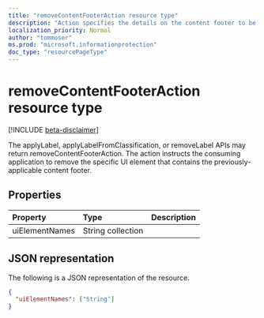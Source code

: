```yaml
---
title: "removeContentFooterAction resource type"
description: "Action specifies the details on the content footer to be removed from the information, if applicable."
localization_priority: Normal
author: "tommoser"
ms.prod: "microsoft.informationprotection"
doc_type: "resourcePageType"
---
```


# removeContentFooterAction resource type

[!INCLUDE [beta-disclaimer](../../includes/beta-disclaimer.md)]

The applyLabel, applyLabelFromClassification, or removeLabel APIs may return removeContentFooterAction. The action instructs the consuming application to remove the specific UI element that contains the previously-applicable content footer.

## Properties

| Property     | Type        | Description |
|:-------------|:------------|:------------|
|uiElementNames|String collection||

## JSON representation

The following is a JSON representation of the resource.

<!-- {
  "blockType": "resource",
  "optionalProperties": [

  ],
  "@odata.type": "microsoft.graph.removeContentFooterAction",
  "baseType": "microsoft.informationProtection.informationProtectionAction"
}-->

```json
{
  "uiElementNames": ["String"]
}
```

<!-- uuid: 16cd6b66-4b1a-43a1-adaf-3a886856ed98
2019-02-04 14:57:30 UTC -->
<!-- {
  "type": "#page.annotation",
  "description": "removeContentFooterAction resource",
  "keywords": "",
  "section": "documentation",
  "tocPath": ""
}-->